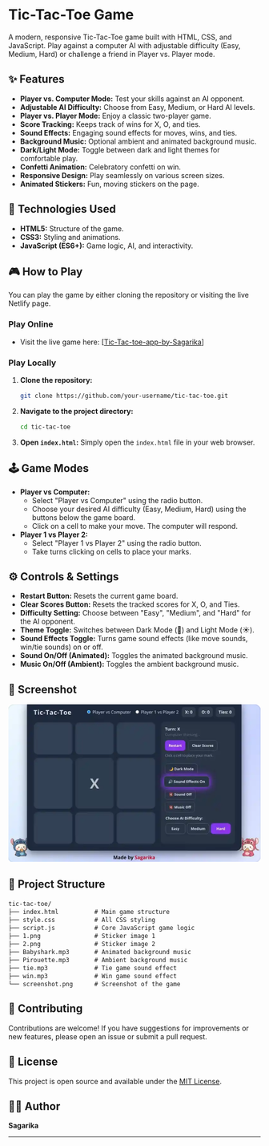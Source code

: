 # Tic-Tac-Toe Game

A modern, responsive Tic-Tac-Toe game built with HTML, CSS, and JavaScript. Play against a computer AI with adjustable difficulty (Easy, Medium, Hard) or challenge a friend in Player vs. Player mode.

## ✨ Features

*   **Player vs. Computer Mode:** Test your skills against an AI opponent.
*   **Adjustable AI Difficulty:** Choose from Easy, Medium, or Hard AI levels.
*   **Player vs. Player Mode:** Enjoy a classic two-player game.
*   **Score Tracking:** Keeps track of wins for X, O, and ties.
*   **Sound Effects:** Engaging sound effects for moves, wins, and ties.
*   **Background Music:** Optional ambient and animated background music.
*   **Dark/Light Mode:** Toggle between dark and light themes for comfortable play.
*   **Confetti Animation:** Celebratory confetti on win.
*   **Responsive Design:** Play seamlessly on various screen sizes.
*   **Animated Stickers:** Fun, moving stickers on the page.

## 🚀 Technologies Used

*   **HTML5:** Structure of the game.
*   **CSS3:** Styling and animations.
*   **JavaScript (ES6+):** Game logic, AI, and interactivity.

## 🎮 How to Play

You can play the game by either cloning the repository or visiting the live Netlify page.

### Play Online

*   Visit the live game here: [[Tic-Tac-toe-app-by-Sagarika](https://tic-tac-toe-app-sagarika.netlify.app/)]

### Play Locally

1.  **Clone the repository:**
    ```bash
    git clone https://github.com/your-username/tic-tac-toe.git
    ```
2.  **Navigate to the project directory:**
    ```bash
    cd tic-tac-toe
    ```
3.  **Open `index.html`:**
    Simply open the `index.html` file in your web browser.

## 🕹️ Game Modes

*   **Player vs Computer:**
    *   Select "Player vs Computer" using the radio button.
    *   Choose your desired AI difficulty (Easy, Medium, Hard) using the buttons below the game board.
    *   Click on a cell to make your move. The computer will respond.
*   **Player 1 vs Player 2:**
    *   Select "Player 1 vs Player 2" using the radio button.
    *   Take turns clicking on cells to place your marks.

## ⚙️ Controls & Settings

*   **Restart Button:** Resets the current game board.
*   **Clear Scores Button:** Resets the tracked scores for X, O, and Ties.
*   **Difficulty Setting:** Choose between "Easy", "Medium", and "Hard" for the AI opponent.
*   **Theme Toggle:** Switches between Dark Mode (🌙) and Light Mode (☀️).
*   **Sound Effects Toggle:** Turns game sound effects (like move sounds, win/tie sounds) on or off.
*   **Sound On/Off (Animated):** Toggles the animated background music.
*   **Music On/Off (Ambient):** Toggles the ambient background music.

## 📸 Screenshot

![Screenshot of Tic-Tac-Toe Game](screenshot.png)

## 📂 Project Structure

```
tic-tac-toe/
├── index.html          # Main game structure
├── style.css           # All CSS styling
├── script.js           # Core JavaScript game logic
├── 1.png               # Sticker image 1
├── 2.png               # Sticker image 2
├── Babyshark.mp3       # Animated background music
├── Pirouette.mp3       # Ambient background music
├── tie.mp3             # Tie game sound effect
├── win.mp3             # Win game sound effect
└── screenshot.png      # Screenshot of the game
```

## 🤝 Contributing

Contributions are welcome! If you have suggestions for improvements or new features, please open an issue or submit a pull request.

## 📄 License

This project is open source and available under the [MIT License](LICENSE).

## 🧑‍💻 Author

**Sagarika**

---
